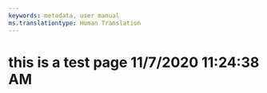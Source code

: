 ```yaml
---
keywords: metadata, user manual
ms.translationtype: Human Translation
---
```

# this is a test page 11/7/2020 11:24:38 AM